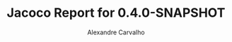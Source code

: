---
title: Jacoco Report for 0.4.0-SNAPSHOT
author: Alexandre Carvalho
menu_title: 0.4.0-SNAPSHOT
category: jacoco_reports
layout: iframe
iframe_url: /docs/0.4.0-SNAPSHOT/jacoco/test/html/index.html
order: 4
---
